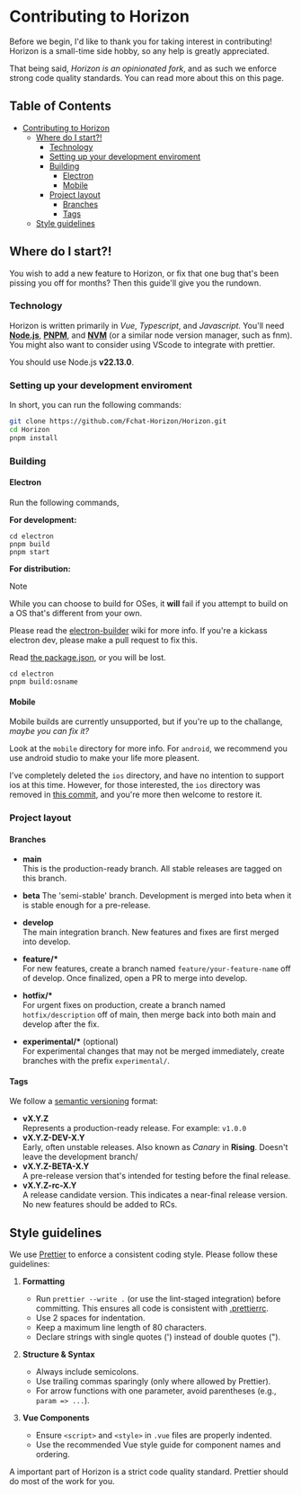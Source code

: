 # Contributing to Horizon

Before we begin, I'd like to thank you for taking interest in contributing! Horizon is a small-time side hobby, so any help is greatly appreciated.

That being said, _Horizon is an opinionated fork_, and as such we enforce strong code quality standards. You can read more about this on this page.

## Table of Contents <!-- omit in toc -->

- [Contributing to Horizon](#contributing-to-horizon)
  - [Where do I start?!](#where-do-i-start)
    - [Technology](#technology)
    - [Setting up your development enviroment](#setting-up-your-development-enviroment)
    - [Building](#building)
      - [Electron](#electron)
      - [Mobile](#mobile)
    - [Project layout](#project-layout)
      - [Branches](#branches)
      - [Tags](#tags)
  - [Style guidelines](#style-guidelines)

## Where do I start?!

You wish to add a new feature to Horizon, or fix that one bug that's been pissing you off for months? Then this guide'll give you the rundown.

### Technology

Horizon is written primarily in _Vue_, _Typescript_, and _Javascript._ You'll need **[Node.js](https://nodejs.org/en/download)**, **[PNPM](https://pnpm.io/installation)**, and **[NVM](https://github.com/nvm-sh/nvm)** (or a similar node version manager, such as fnm). You might also want to consider using VScode to integrate with prettier.

You should use Node.js **v22.13.0**.

### Setting up your development enviroment

In short, you can run the following commands:

```sh
git clone https://github.com/Fchat-Horizon/Horizon.git
cd Horizon
pnpm install
```

### Building

#### Electron

Run the following commands,

**For development:**


```
cd electron
pnpm build
pnpm start
```

**For distribution:**

> [!NOTE]
> While you can choose to build for OSes, it **will** fail if you attempt to build on a OS that's different from your own.
>
> Please read the [electron-builder](https://www.electron.build/multi-platform-build.html) wiki for more info. If you're a kickass electron dev, please make a pull request to fix this.

Read [the package.json](/electron/package.json), or you will be lost.

```
cd electron
pnpm build:osname
```

#### Mobile

Mobile builds are currently unsupported, but if you're up to the challange, _maybe you can fix it?_

Look at the `mobile` directory for more info. For `android`, we recommend you use android studio to make your life more pleasent.

I've completely deleted the `ios` directory, and have no intention to support ios at this time. However, for those interested, the `ios` directory was removed in [this commit](https://github.com/Fchat-Horizon/Horizon/commit/41261d1ba7043eb7dfd5a1a6331dc604ff338814), and you're more then welcome to restore it.

### Project layout

#### Branches

- **main**  
  This is the production-ready branch. All stable releases are tagged on this branch.

- **beta**
  The 'semi-stable' branch. Development is merged into beta when it is stable enough for a pre-release.

- **develop**  
  The main integration branch. New features and fixes are first merged into develop.

- **feature/\***  
  For new features, create a branch named `feature/your-feature-name` off of develop. Once finalized, open a PR to merge into develop.

- **hotfix/\***  
  For urgent fixes on production, create a branch named `hotfix/description` off of main, then merge back into both main and develop after the fix.

- **experimental/\*** (optional)  
  For experimental changes that may not be merged immediately, create branches with the prefix `experimental/`.

#### Tags

We follow a [semantic versioning](https://semver.org) format:

- **vX.Y.Z**  
  Represents a production-ready release. For example: `v1.0.0`
- **vX.Y.Z-DEV-X.Y**  
  Early, often unstable releases. Also known as _Canary_ in **Rising**. Doesn't leave the development branch/
- **vX.Y.Z-BETA-X.Y**  
  A pre-release version that's intended for testing before the final release.
- **vX.Y.Z-rc-X.Y**  
  A release candidate version. This indicates a near-final release version. No new features should be added to RCs.

## Style guidelines

We use [Prettier](https://prettier.io/) to enforce a consistent coding style. Please follow these guidelines:

1. **Formatting**  
   - Run `prettier --write .` (or use the lint-staged integration) before committing. This ensures all code is consistent with [.prettierrc](../.prettierrc).
   - Use 2 spaces for indentation.
   - Keep a maximum line length of 80 characters.
   - Declare strings with single quotes (') instead of double quotes (").

2. **Structure & Syntax**  
   - Always include semicolons.
   - Use trailing commas sparingly (only where allowed by Prettier).
   - For arrow functions with one parameter, avoid parentheses (e.g., `param => ...`).

3. **Vue Components**  
   - Ensure `<script>` and `<style>` in `.vue` files are properly indented.
   - Use the recommended Vue style guide for component names and ordering.

A important part of Horizon is a strict code quality standard. Prettier should do most of the work for you.